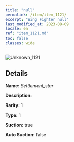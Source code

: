 ```yaml
---
title: "null"
permalink: /item/item_1121/
excerpt: "Wing Fighter null"
last_modified_at: 2023-08-09
locale: en
ref: "item_1121.md"
toc: false
classes: wide
---
```



 ![Unknown_1121](/images/item/Settlement_star_p.png)



## Details

 **Name:** *Settlement_star* 

 **Description:** 

 **Rarity:** 1 

 **Type:** 1 

 **Suction:** true 

 **Auto Suction:** false 


